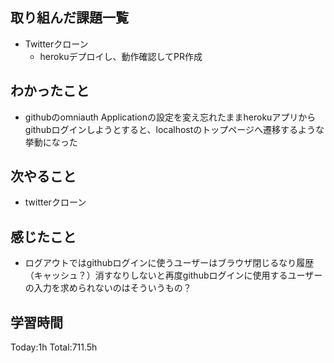 ## 取り組んだ課題一覧
- Twitterクローン
  - herokuデプロイし、動作確認してPR作成

## わかったこと
- githubのomniauth Applicationの設定を変え忘れたままherokuアプリからgithubログインしようとすると、localhostのトップページへ遷移するような挙動になった    

## 次やること
- twitterクローン　

## 感じたこと
 - ログアウトではgithubログインに使うユーザーはブラウザ閉じるなり履歴（キャッシュ？）消すなりしないと再度githubログインに使用するユーザーの入力を求められないのはそういうもの？
  
## 学習時間
Today:1h
Total:711.5h